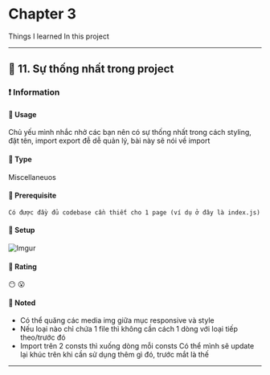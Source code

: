 # Chapter 3
Things I learned In this project
***
## :green_book: 11. Sự thống nhất trong project
### :exclamation: Information
#### :star2: Usage
Chủ yếu mình nhắc nhở các bạn nên có sự thống nhất trong cách styling, đặt tên, import export đễ dễ quản lý, bài này sẽ nói về import
#### :star2: Type
Miscellaneuos
#### :star2: Prerequisite
```
Có được đầy đủ codebase cần thiết cho 1 page (ví dụ ở đây là index.js)
```
#### :star2: Setup
![Imgur](https://i.imgur.com/xFbgCHQ.png)
#### :star2: Rating
:no_mouth: :open_mouth:
#### :pushpin: Noted
+ Có thể quăng các media img giữa mục responsive và style
+ Nếu loại nào chỉ chứa 1 file thì không cần cách 1 dòng với loại tiếp theo/trước đó
+ Import trên 2 consts thì xuống dòng mỗi consts
Có thể mình sẽ update lại khúc trên khi cần sử dụng thêm gì đó, trước mắt là thế
***
